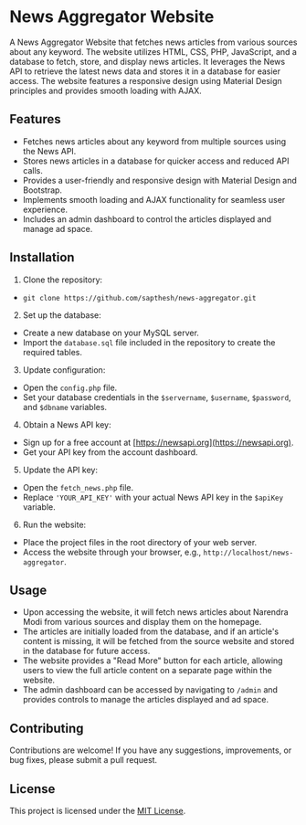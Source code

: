 # News Aggregator Website

A News Aggregator Website that fetches news articles from various sources about any keyword. The website utilizes HTML, CSS, PHP, JavaScript, and a database to fetch, store, and display news articles. It leverages the News API to retrieve the latest news data and stores it in a database for easier access. The website features a responsive design using Material Design principles and provides smooth loading with AJAX.

## Features

- Fetches news articles about any keyword from multiple sources using the News API.
- Stores news articles in a database for quicker access and reduced API calls.
- Provides a user-friendly and responsive design with Material Design and Bootstrap.
- Implements smooth loading and AJAX functionality for seamless user experience.
- Includes an admin dashboard to control the articles displayed and manage ad space.

## Installation

1. Clone the repository:
- `git clone https://github.com/sapthesh/news-aggregator.git`


2. Set up the database:

- Create a new database on your MySQL server.
- Import the `database.sql` file included in the repository to create the required tables.

3. Update configuration:

- Open the `config.php` file.
- Set your database credentials in the `$servername`, `$username`, `$password`, and `$dbname` variables.

4. Obtain a News API key:

- Sign up for a free account at [https://newsapi.org](https://newsapi.org).
- Get your API key from the account dashboard.

5. Update the API key:

- Open the `fetch_news.php` file.
- Replace `'YOUR_API_KEY'` with your actual News API key in the `$apiKey` variable.

6. Run the website:

- Place the project files in the root directory of your web server.
- Access the website through your browser, e.g., `http://localhost/news-aggregator`.

## Usage

- Upon accessing the website, it will fetch news articles about Narendra Modi from various sources and display them on the homepage.
- The articles are initially loaded from the database, and if an article's content is missing, it will be fetched from the source website and stored in the database for future access.
- The website provides a "Read More" button for each article, allowing users to view the full article content on a separate page within the website.
- The admin dashboard can be accessed by navigating to `/admin` and provides controls to manage the articles displayed and ad space.

## Contributing

Contributions are welcome! If you have any suggestions, improvements, or bug fixes, please submit a pull request.

## License

This project is licensed under the [MIT License](LICENSE).

